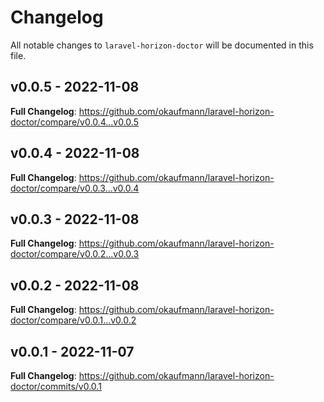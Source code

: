 # Changelog

All notable changes to `laravel-horizon-doctor` will be documented in this file.

## v0.0.5 - 2022-11-08

**Full Changelog**: https://github.com/okaufmann/laravel-horizon-doctor/compare/v0.0.4...v0.0.5

## v0.0.4 - 2022-11-08

**Full Changelog**: https://github.com/okaufmann/laravel-horizon-doctor/compare/v0.0.3...v0.0.4

## v0.0.3 - 2022-11-08

**Full Changelog**: https://github.com/okaufmann/laravel-horizon-doctor/compare/v0.0.2...v0.0.3

## v0.0.2 - 2022-11-08

**Full Changelog**: https://github.com/okaufmann/laravel-horizon-doctor/compare/v0.0.1...v0.0.2

## v0.0.1 - 2022-11-07

**Full Changelog**: https://github.com/okaufmann/laravel-horizon-doctor/commits/v0.0.1
